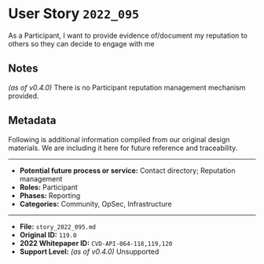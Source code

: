 
# User Story `2022_095` #

<!-- story-start -->As a Participant, I want to provide evidence of/document my reputation to others so they can decide to engage with me<!-- story-end -->

## Notes ##

*(as of v0.4.0)*
There is no Participant reputation management mechanism provided.


## Metadata ##

Following is additional information compiled from our original design materials.
We are including it here for future reference and traceability.

---

- **Potential future process or service:** Contact directory; Reputation management
- **Roles:** Participant
- **Phases:** Reporting
- **Categories:** Community, OpSec, Infrastructure

---

- **File:** `story_2022_095.md`
- **Original ID:** `119.0`
- **2022 Whitepaper ID:** `CVD-API-064-118,119,120`
- **Support Level:** *(as of v0.4.0)* Unsupported
